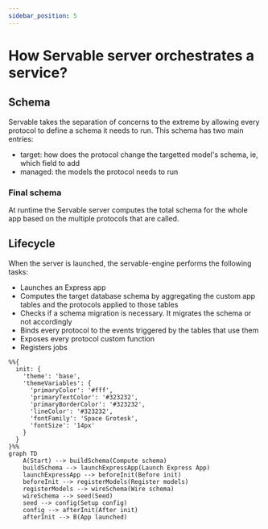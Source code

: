 ```yaml
---
sidebar_position: 5
---
```


# How Servable server orchestrates a service?

## Schema

Servable takes the separation of concerns to the extreme by allowing every protocol to define a schema it needs to run. This schema has two main entries:
- target: how does the protocol change the targetted model's schema, ie, which field to add
- managed: the models the protocol needs to run

### Final schema
At runtime the Servable server computes the total schema for the whole app based on the multiple protocols that are called.


## Lifecycle

When the server is launched, the servable-engine performs the following tasks:

- Launches an Express app
- Computes the target database schema by aggregating the custom app tables and the protocols applied to those tables
- Checks if a schema migration is necessary. It migrates the schema or not accordingly
- Binds every protocol to the events triggered by the tables that use them
- Exposes every protocol custom function
- Registers jobs


```mermaid
%%{
  init: {
    'theme': 'base',
    'themeVariables': {
      'primaryColor': '#fff',
      'primaryTextColor': '#323232',
      'primaryBorderColor': '#323232',
      'lineColor': '#323232',
      'fontFamily': 'Space Grotesk',
      'fontSize': '14px'
    }
  }
}%%
graph TD
    A(Start) --> buildSchema(Compute schema)
    buildSchema --> launchExpressApp(Launch Express App)
    launchExpressApp --> beforeInit(Before init)
    beforeInit --> registerModels(Register models)
    registerModels --> wireSchema(Wire schema)    
    wireSchema --> seed(Seed)        
    seed --> config(Setup config)
    config --> afterInit(After init)
    afterInit --> B(App launched)
```
